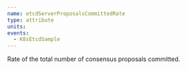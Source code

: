 ```yaml
---
name: etcdServerProposalsCommittedRate
type: attribute
units: 
events:
  - K8sEtcdSample
---
```


Rate of the total number of consensus proposals committed.